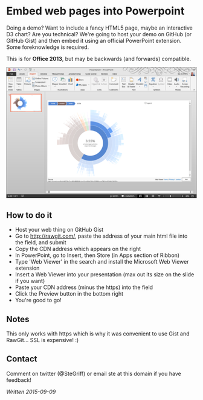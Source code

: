 # Embed web pages into Powerpoint

Doing a demo? Want to include a fancy HTML5 page, maybe an interactive D3 chart? Are you technical? We're going to host your demo on GitHub (or GitHub Gist) and then embed it using an official PowerPoint extension. Some foreknowledge is required.

This is for **Office 2013**, but may be backwards (and forwards) compatible.

![Embedding a web page in PowerPoint](./posts/powerpoint/embed-web.png)

## How to do it

 * Host your web thing on GitHub Gist
 * Go to <http://rawgit.com/>, paste the address of your main html file into the field, and submit
 * Copy the CDN address which appears on the right
 * In PowerPoint, go to Insert, then Store (in Apps section of Ribbon)
 * Type 'Web Viewer' in the search and install the Microsoft Web Viewer extension
 * Insert a Web Viewer into your presentation (max out its size on the slide if you want)
 * Paste your CDN address (minus the https) into the field
 * Click the Preview button in the bottom right
 * You're good to go!
 
## Notes

This only works with https which is why it was convenient to use Gist and RawGit... SSL is expensive! :)

## Contact

Comment on twitter (@SteGriff) or email ste at this domain if you have feedback!

*Written 2015-09-09*